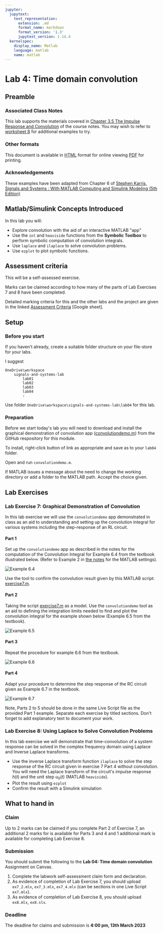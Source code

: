 ```yaml
---
jupyter:
  jupytext:
    text_representation:
      extension: .md
      format_name: markdown
      format_version: '1.3'
      jupytext_version: 1.14.4
  kernelspec:
    display_name: Matlab
    language: matlab
    name: matlab
---
```


# Lab 4: Time domain convolution


## Preamble

### Associated Class Notes

This lab supports the materials covered in [Chapter 3.5 The Impulse Response and Convolution](../../laplace_transform/5/convolution) of the course notes. You may wish to refer to [worksheet 8](../../laplace_transform/5/worksheet8) for additional examples to try. 

### Other formats

This document is available in [HTML](index) format for online viewing [PDF](https://cpjobling.github.io/eg-247-textbook/labs/lab04/lab04.pdf) for printing.

### Acknowledgements

These examples have been adapted from Chapter 6 of <a href="http://site.ebrary.com/lib/swansea/docDetail.action?docID=10547416" target="_blank">Stephen Karris, Signals and Systems : With MATLAB Computing and Simulink Modeling (5th Edition)</a>


## Matlab/Simulink Concepts Introduced

In this lab you will:

* Explore convolution with the aid of an interactive MATLAB "app"
* Use the `int` and `heaviside` functions from the **Symbolic Toolbox** to perform symbolic computation of convolution integrals.
* Use `laplace` and `ilaplace` to solve convolution problems.
* Use `ezplot` to plot symbolic functions.


## Assessment criteria

This will be a self-assessed exercise.

Marks can be claimed according to how many of the parts of Lab Exercises 7 and 8 have been completed.

Detailed marking criteria for this and the other labs and the project are given in the linked [Assessment Criteria](https://docs.google.com/spreadsheets/d/1EQzwSfGMdw8oiQds4bUR8sZTCgb2lMvcJHjmea-8hW4/edit?usp=sharing) [Google sheet].


## Setup

### Before you start

If you haven't already, create a suitable folder structure on your file-store for your labs. 

I suggest

```
OneDrive\workspace
    signals-and-systems-lab
	    lab01
	    lab02
	    lab03
        lab04
        :
```

Use folder `OneDrive\workspace\signals-and-systems-lab\lab04` for this lab.

### Preparation

Before we start today's lab you will need to download and install the graphical demonstration of convolution app ([convolutiondemo.m](https://github.com/cpjobling/eg-247-textbook/blob/master/laplace_transform/matlab/convolution_demo/convolutiondemo.m)) from the GitHub respository for this module.

To install, right-click button of link as appropriate and save as to your `lab04` folder. 

Open and run `convolutiondemo.m`.

If MATLAB issues a message about the need to change the working directory or add a folder to the MATLAB path. Accept the choice given.

<!-- #region -->
## Lab Exercises

### Lab Exercise 7: Graphical Demonstration of Convolution

In this lab exercise we will use the `convolutiondemo` app demonstrated in class as an aid to understanding and setting up the convolution integral for various systems including the step-response of an RL circuit.

#### Part 1

Set up the `convolutiondemo` app as described in the notes for the computation of the Convolution Integral for Example 6.4 from the textbook illustrated below. (Refer to Example 2 in [the notes](../../laplace_transform/5/convolution) for the MATLAB settings).

![Example 6.4](2014-03-03_1228.png)

Use the tool to confirm the convolution result given by this MATLAB script: [exercise7.m](https://cpjobling.github.io/eg-247-textbook/labs/lab04/exercise7.m).

#### Part 2

Taking the script [exercise7.m](https://cpjobling.github.io/eg-247-textbook/labs/lab04/exercise7.m) as a model. Use the `convolutiondemo` tool as an aid to defining the integration limits needed to find and plot the convolution integral for the example shown below (Example 6.5 from the textbook).

![Example 6.5](2014-03-03_1240.png)

#### Part 3

Repeat the procedure for example 6.6 from the textbook.

![Example 6.6](2014-03-03_1246.png)


#### Part 4

Adapt your procedure to determine the step response of the RC circuit given as Example 6.7 in the textbook.

![Example 6.7](2014-03-03_1248.png)

Note, Parts 2 to 5 should be done in the same Live Script file as the provided Part 1 example. Separate each exercise by titled sections. Don't forget to add explanatory text to document your work.
<!-- #endregion -->

### Lab Exercise 8: Using Laplace to Solve Convolution Problems

In this lab exercise we will demonstrate that time-convolution of a system response can be solved in the complex frequency domain using Laplace and Inverse Laplace transforms.

* Use the inverse Laplace transform function `ilaplace` to solve the step response of the RC circuit given in exercise 7 Part 4 without convolution. You will need the Laplace transform of the circuit's impulse response $h(t)$ and the unit step $u_0(t)$ (MATLAB `heaviside`).
* Plot the result using `ezplot`
* Confirm the result with a Simulink simulation


## What to hand in

### Claim

Up to 2 marks can be claimed if you complete Part 2 of Exercise 7, an additional 2 marks for is available for Parts 3 and 4 and 1 additional mark is available for completing Lab Exercise 8.

### Submission

You should submit the following to the **Lab 04: Time domain convolution** Assignment on Canvas.

1. Complete the labwork self-assessment claim form and declaration.
1. As evidence of completion of Lab Exercise 7, you should upload `ex7_2.mlx`, `ex7_3.mlx`, `ex7_4.mlx` (can be sections in one Live Script `ex7.mlx`).
1. As evidence of completion of Lab Exercise 8, you should upload `ex8.mlx`, `ex8.slx`.

### Deadline

The deadline for claims and submission is **4:00 pm, 13th March 2023**
